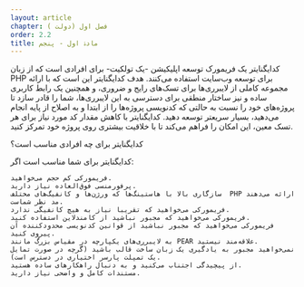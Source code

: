```yaml
---
layout: article
chapter: فصل اول (دولت ) 
order: 2.2
title: مادۀ اول - پنجم 
---
```

کدایگنایتر یک فریمورک توسعه اپلیکیشن -یک تولکیت- برای افرادی است که از زبان PHP برای توسعه وب‌سایت استفاده می‌کنند. هدف کدایگنایتر این است که با ارائه مجموعه کاملی از لایبرری‌ها برای تسک‌های رایج و ضروری، و همچنین یک رابط کاربری ساده و نیز ساختار منطقی برای دسترسی به این لایبرری‌ها، شما را قادر سازد تا پروژه‌های خود را نسبت به حالتی که کدنویسی پروژه‌ها را از ابتدا و به اصلاح از پایه انجام می‌دهید، بسیار سریعتر توسعه دهید. کدایگنایتر با کاهش مقدار کد مورد نیاز برای هر تسک معین، این امکان را فراهم می‌کند تا با خلاقیت بیشتری روی پروژه خود تمرکز کنید.

کدایگنایتر برای چه افرادی مناسب است؟

کدایگنایتر برای شما مناسب است اگر:

    فریمورکی کم حجم می‌خواهید.
    پرفورمنسی فوق‌العاده نیاز دارید.
    سازگاری بالا با هاستینگ‌ها که ورژن‌ها و کانفیگ‌های مختلف  PHP ارائه می‌دهند مد نظر شماست.
    فریمورکی می‌خواهید که تقریبا نیاز به هیچ کانفیگی ندارد.
    فریمورکی می‌خواهید که مجبور نباشید از کامندلاین استفاده کنید.
    فریمورکی می‌خواهید که مجبور نباشید از قوانین کدنویسی محدودکننده آن پیروی کنید.
    به لایبرری‌های یکپارچه در مقیاس بزرگ مانند PEAR علاقه‌مند نیستید.
    نمی‌خواهید مجبور به یادگیری یک زبان ساخت قالب باشید (گرچه در صورت تمایل یک تمپلت پارسر اختیاری در دسترس است).
    از پیچیدگی اجتناب می‌کنید و به دنبال راهکارهای ساده هستید.
    مستندات کامل و واضحی نیاز دارید.
